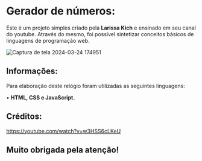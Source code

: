 # Gerador de números:
Este é um projeto simples criado pela <strong>Larissa Kich</strong> e ensinado em seu canal do youtube. Através do mesmo, foi possível sintetizar conceitos básicos de linguagens de programação web.  

![Captura de tela 2024-03-24 174951](https://github.com/alvesmgiovana/gerador-numeros/assets/146298988/c9bc1985-c22b-43a7-a4a6-badb1f739a06)

## Informações:
Para elaboração deste relógio foram utilizadas as seguintes linguagens:

• <strong>HTML, CSS e JavaScript.</strong>
<br>

## Créditos:
https://youtube.com/watch?v=w3HSS6cLKeU

<h2>Muito obrigada pela atenção!</h2>
